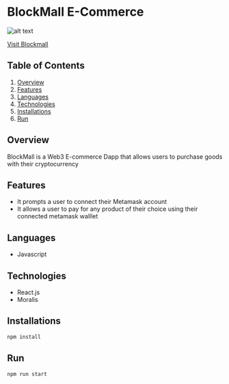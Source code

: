 # BlockMall E-Commerce

![alt text](https://drive.google.com/uc?export=download&id=1b0x92LiROUJLGlDaXXy88a5sefWyYbZz)

[Visit Blockmall](blockmall.herokuapp.com)

## Table of Contents

1. [Overview](#overview)
2. [Features](#features)
3. [Languages](#languages)
4. [Technologies](#technologies)
5. [Installations](#installations)
6. [Run](#run)

## Overview

BlockMall is a Web3 E-commerce Dapp that allows users to purchase goods with their cryptocurrency

## Features

- It prompts a user to connect their Metamask account
- It allows a user to pay for any product of their choice using their connected metamask walllet

## Languages

- Javascript

## Technologies

- React.js
- Moralis

## Installations

```bash
npm install
```

## Run

```bash
npm run start
```
